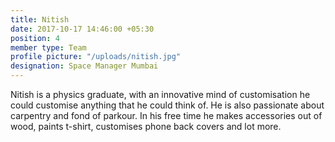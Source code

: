 ```yaml
---
title: Nitish
date: 2017-10-17 14:46:00 +05:30
position: 4
member type: Team
profile picture: "/uploads/nitish.jpg"
designation: Space Manager Mumbai
---
```


Nitish is a physics graduate, with an innovative mind of customisation he could customise anything that he could think of. He is also passionate about carpentry and fond of parkour. In his free time he makes accessories out of wood, paints t-shirt, customises phone back covers and lot more.
